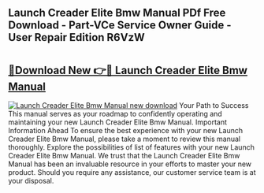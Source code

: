 ## Launch Creader Elite Bmw Manual PDf Free Download - Part-VCe Service Owner Guide - User Repair Edition R6VzW

# <h2><a href="http://cf26353.oget.top/?id=Launch+Creader+Elite+Bmw+Manual">🔗Download New 👉🔴 Launch Creader Elite Bmw Manual</a></h2>

[![Launch Creader Elite Bmw Manual new download](https://i.imgur.com/5g1atiW.png)](http://cf26353.oget.top/?id=Launch+Creader+Elite+Bmw+Manual)
Your Path to Success This manual serves as your roadmap to confidently operating and maintaining your new Launch Creader Elite Bmw Manual. Important Information Ahead To ensure the best experience with your new Launch Creader Elite Bmw Manual, please take a moment to review this manual thoroughly. Explore the possibilities of list of features with your new Launch Creader Elite Bmw Manual. We trust that the Launch Creader Elite Bmw Manual has been an invaluable resource in your efforts to master your new product. Should you require any assistance, our customer service team is at your disposal.
